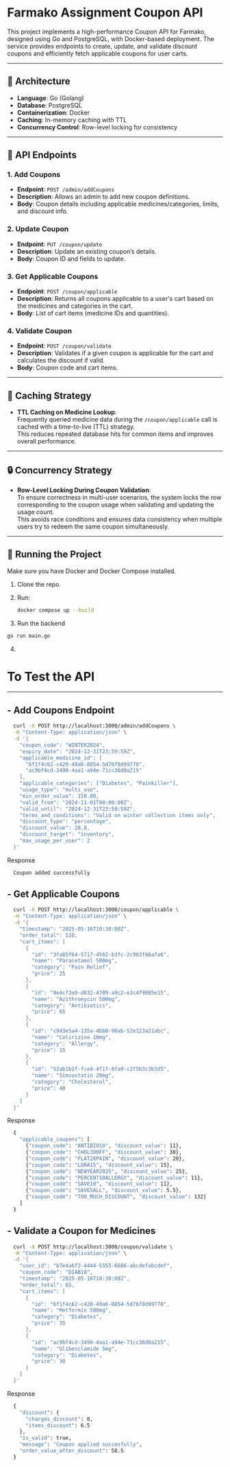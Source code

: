 # Farmako Assignment Coupon API

This project implements a high-performance Coupon API for Farmako, designed using Go and PostgreSQL, with Docker-based deployment. The service provides endpoints to create, update, and validate discount coupons and efficiently fetch applicable coupons for user carts.

---

## 🧱 Architecture

- **Language**: Go (Golang)
- **Database**: PostgreSQL
- **Containerization**: Docker
- **Caching**: In-memory caching with TTL
- **Concurrency Control**: Row-level locking for consistency

---

## 📌 API Endpoints

### 1. **Add Coupons**

- **Endpoint**: `POST /admin/addCoupons`
- **Description**: Allows an admin to add new coupon definitions.
- **Body**: Coupon details including applicable medicines/categories, limits, and discount info.

### 2. **Update Coupon**

- **Endpoint**: `PUT /coupon/update`
- **Description**: Update an existing coupon’s details.
- **Body**: Coupon ID and fields to update.

### 3. **Get Applicable Coupons**

- **Endpoint**: `POST /coupon/applicable`
- **Description**: Returns all coupons applicable to a user's cart based on the medicines and categories in the cart.
- **Body**: List of cart items (medicine IDs and quantities).

### 4. **Validate Coupon**

- **Endpoint**: `POST /coupon/validate`
- **Description**: Validates if a given coupon is applicable for the cart and calculates the discount if valid.
- **Body**: Coupon code and cart items.

---

## 🚀 Caching Strategy

- **TTL Caching on Medicine Lookup**:  
  Frequently queried medicine data during the `/coupon/applicable` call is cached with a time-to-live (TTL) strategy.  
  This reduces repeated database hits for common items and improves overall performance.

---

## 🔒 Concurrency Strategy

- **Row-Level Locking During Coupon Validation**:  
  To ensure correctness in multi-user scenarios, the system locks the row corresponding to the coupon usage when validating and updating the usage count.  
  This avoids race conditions and ensures data consistency when multiple users try to redeem the same coupon simultaneously.

---

## 🐳 Running the Project

Make sure you have Docker and Docker Compose installed.

1. Clone the repo.
2. Run:

   ```bash
   docker compose up --build
   ```

3. Run the backend

```bash
go run main.go
```

4.

# To Test the API

---

## - Add Coupons Endpoint

```bash
  curl -X POST http://localhost:3000/admin/addCoupons \
  -H "Content-Type: application/json" \
  -d '{
    "coupon_code": "WINTER2024",
    "expiry_date": "2024-12-31T23:59:59Z",
    "applicable_medicine_id": [
      "6f1f4c62-c420-49a6-8854-5d76f8d99770",
      "ac9bf4cd-3490-4aa1-a94e-71cc36d0a215"
    ],
    "applicable_categories": ["Diabetes", "Painkiller"],
    "usage_type": "multi_use",
    "min_order_value": 150.00,
    "valid_from": "2024-11-01T00:00:00Z",
    "valid_until": "2024-12-31T23:59:59Z",
    "terms_and_conditions": "Valid on winter collection items only",
    "discount_type": "percentage",
    "discount_value": 20.0,
    "discount_target": "inventory",
    "max_usage_per_user": 2
  }'
```

Response

```bash
  Coupon added successfully
```

## - Get Applicable Coupons

```bash
  curl -X POST http://localhost:3000/coupon/applicable \
  -H "Content-Type: application/json" \
  -d '{
    "timestamp": "2025-05-16T10:30:00Z",
    "order_total": 110,
    "cart_items": [
      {
        "id": "3fa85f64-5717-4562-b3fc-2c963f66afa6",
        "name": "Paracetamol 500mg",
        "category": "Pain Relief",
        "price": 25
      },
      {
        "id": "8e4cf3a9-d032-4709-a9c2-e3c4f9085e15",
        "name": "Azithromycin 500mg",
        "category": "Antibiotics",
        "price": 65
      },
      {
        "id": "c9d3e5a4-135a-4bb8-90ab-52e123a21abc",
        "name": "Cetirizine 10mg",
        "category": "Allergy",
        "price": 15
      },
      {
        "id": "52ab1b2f-fce4-4f1f-8fa9-c2f5b3c3b3d5",
        "name": "Simvastatin 20mg",
        "category": "Cholesterol",
        "price": 40
      }
    ]
  }'
```

Response

```bash
  {
    "applicable_coupons": [
      {"coupon_code": "ANTIBIO10", "discount_value": 11},
      {"coupon_code": "CHOL30OFF", "discount_value": 30},
      {"coupon_code": "FLAT20PAIN", "discount_value": 20},
      {"coupon_code": "LORA15", "discount_value": 15},
      {"coupon_code": "NEWYEAR2025", "discount_value": 25},
      {"coupon_code": "PERCENT10ALLERGY", "discount_value": 11},
      {"coupon_code": "SAVE10", "discount_value": 11},
      {"coupon_code": "SAVE5ALL", "discount_value": 5.5},
      {"coupon_code": "TOO_MUCH_DISCOUNT", "discount_value": 132}
    ]
  }
```

## - Validate a Coupon for Medicines

```bash
  curl -X POST http://localhost:3000/coupon/validate \
  -H "Content-Type: application/json" \
  -d '{
    "user_id": "b7e4a6f2-4444-5555-6666-abcdefabcdef",
    "coupon_code": "DIAB10",
    "timestamp": "2025-05-16T10:30:00Z",
    "order_total": 65,
    "cart_items": [
      {
        "id": "6f1f4c62-c420-49a6-8854-5d76f8d99770",
        "name": "Metformin 500mg",
        "category": "Diabetes",
        "price": 35
      },
      {
        "id": "ac9bf4cd-3490-4aa1-a94e-71cc36d0a215",
        "name": "Glibenclamide 5mg",
        "category": "Diabetes",
        "price": 30
      }
    ]
  }'
```

Response

```bash
  {
    "discount": {
      "charges_discount": 0,
      "items_discount": 6.5
    },
    "is_valid": true,
    "message": "Coupon applied succesfully",
    "order_value_after_discount": 58.5
  }
```
